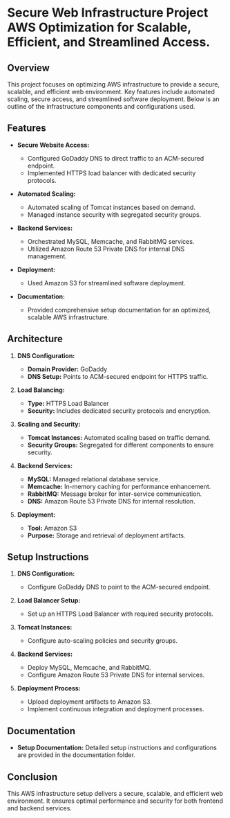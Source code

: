 # Secure Web Infrastructure Project AWS Optimization for Scalable, Efficient, and Streamlined Access.

## Overview

This project focuses on optimizing AWS infrastructure to provide a secure, scalable, and efficient web environment. Key features include automated scaling, secure access, and streamlined software deployment. Below is an outline of the infrastructure components and configurations used.

## Features

- **Secure Website Access:** 
  - Configured GoDaddy DNS to direct traffic to an ACM-secured endpoint.
  - Implemented HTTPS load balancer with dedicated security protocols.

- **Automated Scaling:**
  - Automated scaling of Tomcat instances based on demand.
  - Managed instance security with segregated security groups.

- **Backend Services:**
  - Orchestrated MySQL, Memcache, and RabbitMQ services.
  - Utilized Amazon Route 53 Private DNS for internal DNS management.

- **Deployment:**
  - Used Amazon S3 for streamlined software deployment.

- **Documentation:**
  - Provided comprehensive setup documentation for an optimized, scalable AWS infrastructure.

## Architecture

1. **DNS Configuration:**
   - **Domain Provider:** GoDaddy
   - **DNS Setup:** Points to ACM-secured endpoint for HTTPS traffic.

2. **Load Balancing:**
   - **Type:** HTTPS Load Balancer
   - **Security:** Includes dedicated security protocols and encryption.

3. **Scaling and Security:**
   - **Tomcat Instances:** Automated scaling based on traffic demand.
   - **Security Groups:** Segregated for different components to ensure security.

4. **Backend Services:**
   - **MySQL:** Managed relational database service.
   - **Memcache:** In-memory caching for performance enhancement.
   - **RabbitMQ:** Message broker for inter-service communication.
   - **DNS:** Amazon Route 53 Private DNS for internal resolution.

5. **Deployment:**
   - **Tool:** Amazon S3
   - **Purpose:** Storage and retrieval of deployment artifacts.

## Setup Instructions

1. **DNS Configuration:**
   - Configure GoDaddy DNS to point to the ACM-secured endpoint.

2. **Load Balancer Setup:**
   - Set up an HTTPS Load Balancer with required security protocols.

3. **Tomcat Instances:**
   - Configure auto-scaling policies and security groups.

4. **Backend Services:**
   - Deploy MySQL, Memcache, and RabbitMQ.
   - Configure Amazon Route 53 Private DNS for internal services.

5. **Deployment Process:**
   - Upload deployment artifacts to Amazon S3.
   - Implement continuous integration and deployment processes.

## Documentation

- **Setup Documentation:** Detailed setup instructions and configurations are provided in the documentation folder.

## Conclusion

This AWS infrastructure setup delivers a secure, scalable, and efficient web environment. It ensures optimal performance and security for both frontend and backend services.


